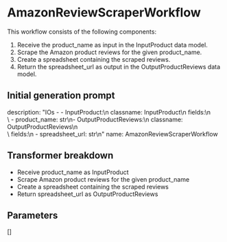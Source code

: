 
# AmazonReviewScraperWorkflow

This workflow consists of the following components:
1. Receive the product_name as input in the InputProduct data model.
2. Scrape the Amazon product reviews for the given product_name.
3. Create a spreadsheet containing the scraped reviews.
4. Return the spreadsheet_url as output in the OutputProductReviews data model.


## Initial generation prompt
description: "IOs - - InputProduct:\n    classname: InputProduct\n    fields:\n  \
  \  - product_name: str\n- OutputProductReviews:\n    classname: OutputProductReviews\n\
  \    fields:\n    - spreadsheet_url: str\n"
name: AmazonReviewScraperWorkflow


## Transformer breakdown
- Receive product_name as InputProduct
- Scrape Amazon product reviews for the given product_name
- Create a spreadsheet containing the scraped reviews
- Return spreadsheet_url as OutputProductReviews

## Parameters
[]

        